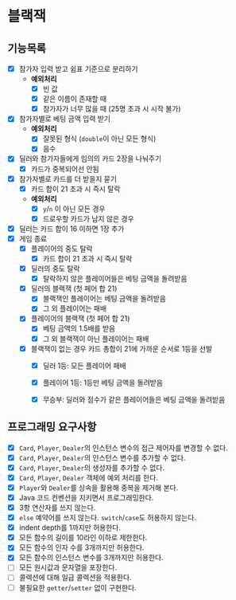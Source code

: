 # 블랙잭

## 기능목록
- [x] 참가자 입력 받고 쉼표 기준으로 분리하기
  - **예외처리**
    - [x] 빈 값
    - [x] 같은 이름이 존재할 때
    - [x] 참가자가 너무 많을 때 (25명 초과 시 시작 불가)
- [x] 참가자별로 베팅 금액 입력 받기
  - **예외처리**
    - [x] 잘못된 형식 (`double`이 아닌 모든 형식)
    - [x] 음수
- [x] 딜러와 참가자들에게 임의의 카드 2장을 나눠주기
  - [x] 카드가 중복되어선 안됨
- [x] 참가자별로 카드를 더 받을지 묻기
  - [x] 카드 합이 21 초과 시 즉시 탈락
  - **예외처리**
    - [x] `y`/`n` 이 아닌 모든 경우
    - [x] 드로우할 카드가 남지 않은 경우
- [x] 딜러는 카드 합이 16 이하면 1장 추가
- [x] 게임 종료
  - [x] 플레이어의 중도 탈락
    - [x] 카드 합이 21 초과 시 즉시 탈락
  - [x] 딜러의 중도 탈락
    - [x] 탈락하지 않은 플레이어들은 베팅 금액을 돌려받음
  - [x] 딜러의 블랙잭 (첫 페어 합 21)
    - [x] 블랙잭인 플레이어는 베팅 금액을 돌려받음 
    - [x] 그 외 플레이어는 패배
  - [x] 플레이어의 블랙잭 (첫 페어 합 21)
    - [x] 베팅 금액의 1.5배를 받음
    - [x] 그 외 블랙잭이 아닌 플레이어는 패배
  - [x] 블랙잭이 없는 경우 카드 총합이 21에 가까운 순서로 1등을 선발
    - [x] 딜러 1등: 모든 플레이어 패배
    - [x] 플레이어 1등: 1등만 베팅 금액을 돌려받음
    - [x] 무승부: 딜러와 점수가 같은 플레이어들은 베팅 금액을 돌려받음
  

## 프로그래밍 요구사항

- [x] `Card`, `Player`, `Dealer`의 인스턴스 변수의 접근 제어자를 변경할 수 없다.
- [x] `Card`, `Player`, `Dealer`의 인스턴스 변수를 추가할 수 없다.
- [x] `Card`, `Player`, `Dealer`의 생성자를 추가할 수 없다.
- [x] `Card`, `Player`, `Dealer` 객체에 예외 처리를 한다.
- [x] `Player`와 `Dealer`를 상속을 활용해 중복을 제거해 본다.
- [x] Java 코드 컨벤션을 지키면서 프로그래밍한다.
- [x] 3항 연산자를 쓰지 않는다.
- [x] `else` 예약어를 쓰지 않는다. `switch`/`case`도 허용하지 않는다.
- [x] indent depth를 1까지만 허용한다.
- [x] 모든 함수의 길이를 10라인 이하로 제한한다.
- [x] 모든 함수의 인자 수를 3개까지만 허용한다.
- [x] 모든 함수의 인스턴스 변수를 3개까지만 허용한다.
- [ ] 모든 원시값과 문자열을 포장한다.
- [ ] 콜렉션에 대해 일급 콜렉션을 적용한다.
- [ ] 불필요한 `getter`/`setter` 없이 구현한다.
